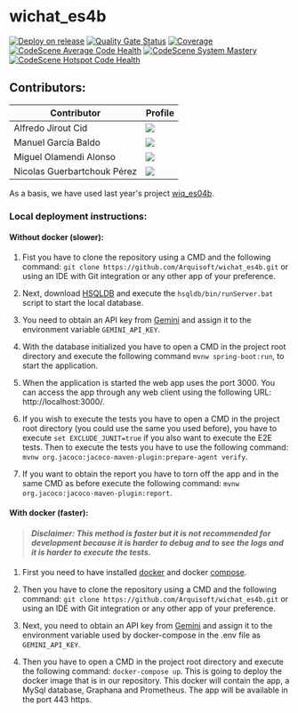# wichat_es4b

[![Deploy on release](https://github.com/Arquisoft/wichat_es4b/actions/workflows/release.yml/badge.svg)](https://github.com/Arquisoft/wichat_es4b/actions/workflows/release.yml)
[![Quality Gate Status](https://sonarcloud.io/api/project_badges/measure?project=Arquisoft_wichat_es4b&metric=alert_status)](https://sonarcloud.io/summary/overall?id=Arquisoft_wichat_es4b)
[![Coverage](https://sonarcloud.io/api/project_badges/measure?project=Arquisoft_wichat_es4b&metric=coverage)](https://sonarcloud.io/summary/overall?id=Arquisoft_wichat_es4b)
[![CodeScene Average Code Health](https://codescene.io/projects/66529/status-badges/average-code-health)](https://codescene.io/projects/66529)
[![CodeScene System Mastery](https://codescene.io/projects/66529/status-badges/system-mastery)](https://codescene.io/projects/66529)
[![CodeScene Hotspot Code Health](https://codescene.io/projects/66529/status-badges/hotspot-code-health)](https://codescene.io/projects/66529)

## Contributors:

| Contributor | Profile |
| ------------- | ------------- |
| Alfredo Jirout Cid  | <a href="https://github.com/UO288443"><img src="https://img.shields.io/badge/UO288443-Alfredo Jirout Cid-red"></a>  |
| Manuel García Baldo  | <a href="https://github.com/manugbd"><img src="https://img.shields.io/badge/manugbd-Manuel García Baldo-purple"></a>  |
| Miguel Olamendi Alonso  | <a href="https://github.com/uo285032"><img src="https://img.shields.io/badge/uo285032-Miguel Olamendi Alonso-green"></a>  |
| Nicolas Guerbartchouk Pérez  | <a href="https://github.com/NicolasGuerbartchoukPerez"><img src="https://img.shields.io/badge/NicolasGuerbartchoukPerez-Nicolas Guerbartchouk Pérez-blue"></a>  |

As a basis, we have used last year's project [wiq_es04b](https://github.com/Arquisoft/wiq_es04b).

### Local deployment instructions:

#### Without docker (slower):

1. Fist you have to clone the repository using a CMD and the following command: `git clone https://github.com/Arquisoft/wichat_es4b.git` or using an IDE with Git integration or any other app of your preference.

2. Next, download [HSQLDB](https://sourceforge.net/projects/hsqldb/files/hsqldb/hsqldb_2_7/) and execute the `hsqldb/bin/runServer.bat` script to start the local database.

3. You need to obtain an API key from [Gemini](https://gemini.google.com) and assign it to the environment variable `GEMINI_API_KEY`.

4. With the database initialized you have to open a CMD in the project root directory and execute the following command `mvnw spring-boot:run`, to start the application.

5. When the application is started the web app uses the port 3000. You can access the app through any web client using the following URL: http://localhost:3000/.

6. If you wish to execute the tests you have to open a CMD in the project root directory (you could use the same you used before), you have to execute `set EXCLUDE_JUNIT=true` if you also want to execute the E2E tests. Then to execute the tests you have to use the following command: `mvnw org.jacoco:jacoco-maven-plugin:prepare-agent verify`.

7. If you want to obtain the report you have to torn off the app and in the same CMD as before execute the following command: `mvnw org.jacoco:jacoco-maven-plugin:report`.

#### With docker (faster):

> #### *Disclaimer: This method is faster but it is not recommended for development because it is harder to debug and to see the logs and it is harder to execute the tests.*

1. First you need to have installed [docker](https://www.docker.com/#build) and docker [compose](https://docs.docker.com/compose/install/).

3. Then you have to clone the repository using a CMD and the following command: `git clone https://github.com/Arquisoft/wichat_es4b.git` or using an IDE with Git integration or any other app of your preference.

5. Next, you need to obtain an API key from [Gemini](https://gemini.google.com) and assign it to the environment variable used by docker-compose in the .env file as `GEMINI_API_KEY`.

7. Then you have to open a CMD in the project root directory and execute the following command: `docker-compose up`. This is going to deploy the docker image that is in our repository. This docker will contain the app, a MySql database, Graphana and Prometheus. The app will be available in the port 443 https.
